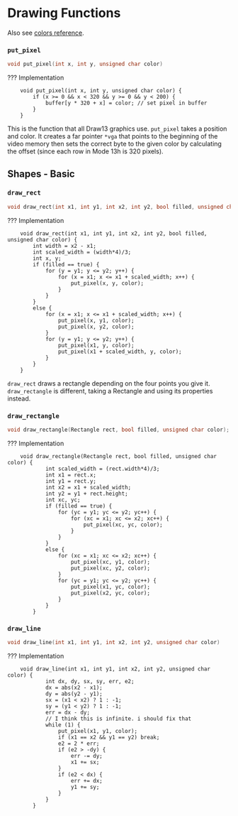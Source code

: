 

# Drawing Functions
Also see [colors reference](colors.md).

### `put_pixel`
```c
void put_pixel(int x, int y, unsigned char color)
```
??? Implementation
	
        void put_pixel(int x, int y, unsigned char color) {
			if (x >= 0 && x < 320 && y >= 0 && y < 200) {
				buffer[y * 320 + x] = color; // set pixel in buffer
			}
		}
This is the function that all Draw13 graphics use. `put_pixel` takes a position and color. It creates a far pointer `*vga` that points to the beginning of the video memory then sets the correct byte to the given color by calculating the offset (since each row in Mode 13h is 320 pixels).

## Shapes - Basic

### `draw_rect`
```c
void draw_rect(int x1, int y1, int x2, int y2, bool filled, unsigned char color)
```
??? Implementation
	
        void draw_rect(int x1, int y1, int x2, int y2, bool filled, unsigned char color) {
            int width = x2 - x1;
            int scaled_width = (width*4)/3;
            int x, y;
            if (filled == true) {
                for (y = y1; y <= y2; y++) {
                    for (x = x1; x <= x1 + scaled_width; x++) {
                        put_pixel(x, y, color);
                    }
                }
            }
            else {
                for (x = x1; x <= x1 + scaled_width; x++) {
                    put_pixel(x, y1, color);
                    put_pixel(x, y2, color);
                }
                for (y = y1; y <= y2; y++) {
                    put_pixel(x1, y, color);
                    put_pixel(x1 + scaled_width, y, color);
                }
            }
        }
      
  `draw_rect` draws a rectangle depending on the four points you give it. `draw_rectangle` is different, taking a Rectangle and using its properties instead. 

### `draw_rectangle`
```c
void draw_rectangle(Rectangle rect, bool filled, unsigned char color);
```
??? Implementation
	
        void draw_rectangle(Rectangle rect, bool filled, unsigned char color) {
				int scaled_width = (rect.width*4)/3;
				int x1 = rect.x;
				int y1 = rect.y;
				int x2 = x1 + scaled_width;
				int y2 = y1 + rect.height;
				int xc, yc;
				if (filled == true) {
					for (yc = y1; yc <= y2; yc++) {
						for (xc = x1; xc <= x2; xc++) {
							put_pixel(xc, yc, color);
						}
					}
				}
				else {
					for (xc = x1; xc <= x2; xc++) {
						put_pixel(xc, y1, color);
						put_pixel(xc, y2, color);
					}
					for (yc = y1; yc <= y2; yc++) {
						put_pixel(x1, yc, color);
						put_pixel(x2, yc, color);
					}
				}
			}
      
### `draw_line`
```c
void draw_line(int x1, int y1, int x2, int y2, unsigned char color)
```
??? Implementation
	
        void draw_line(int x1, int y1, int x2, int y2, unsigned char color) {
				int dx, dy, sx, sy, err, e2;
				dx = abs(x2 - x1);
				dy = abs(y2 - y1);
				sx = (x1 < x2) ? 1 : -1;
				sy = (y1 < y2) ? 1 : -1;
				err = dx - dy;
				// I think this is infinite. i should fix that
				while (1) {
					put_pixel(x1, y1, color);
					if (x1 == x2 && y1 == y2) break;
					e2 = 2 * err;
					if (e2 > -dy) {
						err -= dy;
						x1 += sx;
					}
					if (e2 < dx) {
						err += dx;
						y1 += sy;
					}
				}
			}
